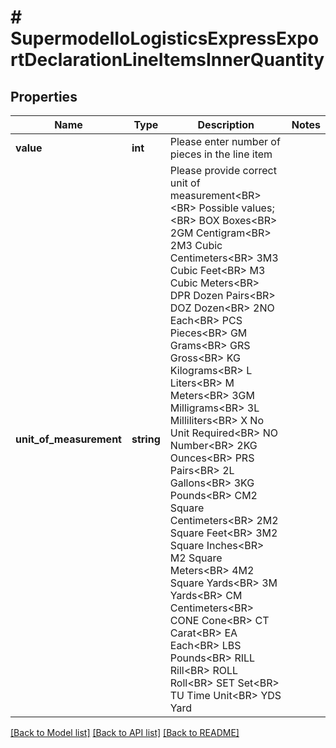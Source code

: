 # # SupermodelIoLogisticsExpressExportDeclarationLineItemsInnerQuantity

## Properties

Name | Type | Description | Notes
------------ | ------------- | ------------- | -------------
**value** | **int** | Please enter number of pieces in the line item |
**unit_of_measurement** | **string** | Please provide correct unit of measurement&lt;BR&gt;                &lt;BR&gt;                Possible values;&lt;BR&gt;                BOX Boxes&lt;BR&gt;                2GM Centigram&lt;BR&gt;              2M3 Cubic Centimeters&lt;BR&gt;                3M3 Cubic Feet&lt;BR&gt;                M3 Cubic Meters&lt;BR&gt;                DPR Dozen Pairs&lt;BR&gt;                DOZ Dozen&lt;BR&gt;                2NO Each&lt;BR&gt;                PCS Pieces&lt;BR&gt;                GM Grams&lt;BR&gt;                GRS Gross&lt;BR&gt;                KG Kilograms&lt;BR&gt;                L Liters&lt;BR&gt;                M Meters&lt;BR&gt;                3GM Milligrams&lt;BR&gt;                3L Milliliters&lt;BR&gt;                X No Unit Required&lt;BR&gt;                NO Number&lt;BR&gt;                2KG Ounces&lt;BR&gt;                PRS Pairs&lt;BR&gt;                2L Gallons&lt;BR&gt;                3KG Pounds&lt;BR&gt;                CM2 Square Centimeters&lt;BR&gt;                2M2 Square Feet&lt;BR&gt;                3M2 Square Inches&lt;BR&gt;                M2 Square Meters&lt;BR&gt;                4M2 Square Yards&lt;BR&gt;                3M Yards&lt;BR&gt;                CM Centimeters&lt;BR&gt;                CONE Cone&lt;BR&gt;                CT Carat&lt;BR&gt;                EA Each&lt;BR&gt;                LBS Pounds&lt;BR&gt;                RILL Rill&lt;BR&gt;                ROLL Roll&lt;BR&gt;                SET Set&lt;BR&gt;                TU Time Unit&lt;BR&gt;                YDS Yard |

[[Back to Model list]](../../README.md#models) [[Back to API list]](../../README.md#endpoints) [[Back to README]](../../README.md)
